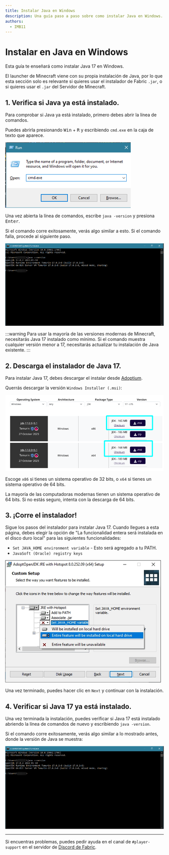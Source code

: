 ```yaml
---
title: Instalar Java en Windows
description: Una guía paso a paso sobre como instalar Java en Windows.
authors:
  - IMB11
---
```


# Instalar en Java en Windows

Esta guía te enseñará como instalar Java 17 en Windows.

El launcher de Minecraft viene con su propia instalación de Java, por lo que esta sección solo es relevante si quieres usar el instalador de Fabric `.jar`, o si quieres usar el `.jar` del Servidor de Minecraft.

## 1. Verifica si Java ya está instalado.

Para comprobar si Java ya está instalado, primero debes abrir la línea de comandos.

Puedes abrirla presionando <kbd>Win</kbd> + <kbd>R</kbd> y escribiendo `cmd.exe` en la caja de texto que aparece.

![Diálogo de Ejecución de Windows con "cmd.exe" en la barra de ejecución](/assets/players/installing-java/windows-run-dialog.png)

Una vez abierta la línea de comandos, escribe `java -version` y presiona <kbd>Enter</kbd>.

Si el comando corre exitosamente, verás algo similar a esto. Si el comando falla, procede al siguiente paso.

![Línea de comandos con "java -version" escrito.](/assets/players/installing-java/windows-java-version.png)

:::warning
Para usar la mayoría de las versiones modernas de Minecraft, necesitarás Java 17 instalado como mínimo. Si el comando muestra cualquier versión menor a 17, necesitarás actualizar tu instalación de Java existente.
:::

## 2. Descarga el instalador de Java 17.

Para instalar Java 17, debes descargar el instalar desde [Adoptium](https://adoptium.net/en-GB/temurin/releases/?os=windows\&package=jdk\&version=17).

Querrás descargar la versión `Windows Installer (.msi)`:

![Página de descargas de Adoptium con el Windows Installer (.msi) remarcado](/assets/players/installing-java/windows-download-java.png)

Escoge `x86` si tienes un sistema operativo de 32 bits, o `x64` si tienes un sistema operativo de 64 bits.

La mayoría de las computadoras modernas tienen un sistema operativo de 64 bits. Si no estás seguro, intenta con la descarga de 64 bits.

## 3. ¡Corre el instalador!

Sigue los pasos del instalador para instalar Java 17. Cuando llegues a esta página, debes elegir la opción de "La funcionalidad entera será instalada en el disco duro local" para las siguientes funcionalidades:

- `Set JAVA_HOME environment variable` - Esto será agregado a tu PATH.
- `JavaSoft (Oracle) registry keys`

![Instalador de Java 17 con "Set JAVA\_HOME variable" y "JavaSoft (Oracle) registry keys" remarcados.](/assets/players/installing-java/windows-wizard-screenshot.png)

Una vez terminado, puedes hacer clic en `Next` y continuar con la instalación.

## 4. Verificar si Java 17 ya está instalado.

Una vez terminada la instalación, puedes verificar si Java 17 está instalado abriendo la línea de comandos de nuevo y escribiendo `java -version`.

Si el comando corre exitosamente, verás algo similar a lo mostrado antes, donde la versión de Java se muestra:

![Línea de comandos con "java -version" escrito.](/assets/players/installing-java/windows-java-version.png)

***

Si encuentras problemas, puedes pedir ayuda en el canal de `#player-support` en el servidor de [Discord de Fabric](https://discord.gg/v6v4pMv).
